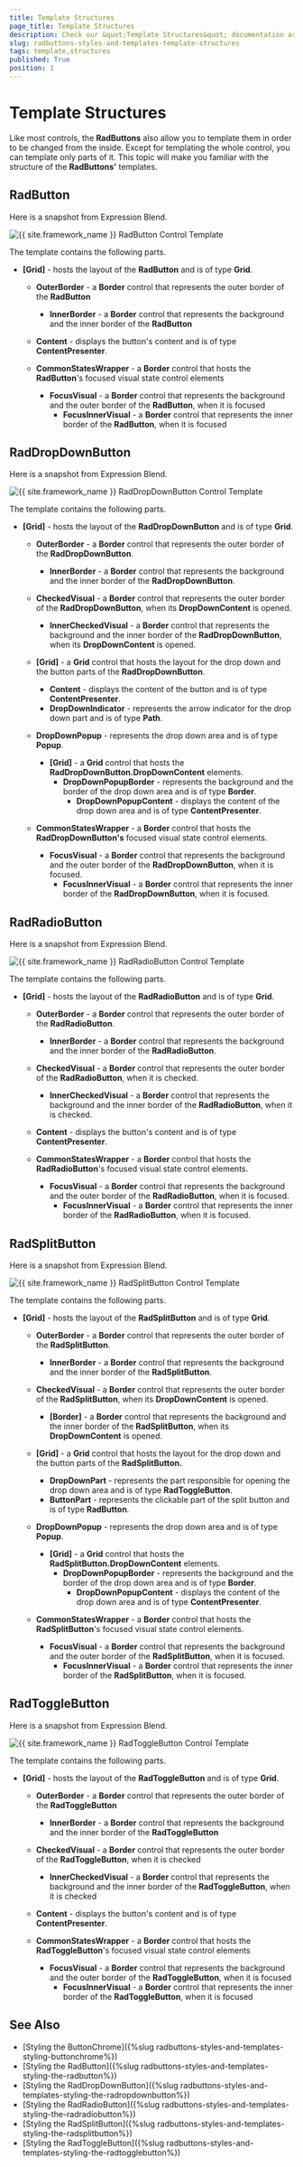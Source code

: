 ```yaml
---
title: Template Structures
page_title: Template Structures
description: Check our &quot;Template Structures&quot; documentation article for the RadButtons {{ site.framework_name }} control.
slug: radbuttons-styles-and-templates-template-structures
tags: template,structures
published: True
position: 1
---
```


# Template Structures

Like most controls, the __RadButtons__ also allow you to template them in order to be changed from the inside. Except for templating the whole control, you can template only parts of it. This topic will make you familiar with the structure of the __RadButtons'__ templates.

## RadButton

Here is a snapshot from Expression Blend.

![{{ site.framework_name }} RadButton Control Template](images/Buttons_Button_ControlTemplate.png)

The template contains the following parts.

* __[Grid]__ - hosts the layout of the __RadButton__ and is of type __Grid__.
	* __OuterBorder__ - a __Border__ control that represents the outer border of the __RadButton__
		* __InnerBorder__ - a __Border__ control that represents the background and the inner border of the __RadButton__
		
	* __Content__ - displays the button's content and is of type __ContentPresenter__.
	
	* __CommonStatesWrapper__ - a __Border__ control that hosts the __RadButton__'s focused visual state control elements
		* __FocusVisual__ - a __Border__ control that represents the background and the outer border of the __RadButton__, when it is focused
			* __FocusInnerVisual__ - a __Border__ control that represents the inner border of the __RadButton__, when it is focused											

## RadDropDownButton

Here is a snapshot from Expression Blend.

![{{ site.framework_name }} RadDropDownButton Control Template](images/Buttons_DropDownButton_ControlTemplate.png)

The template contains the following parts.

* __[Grid]__ - hosts the layout of the __RadDropDownButton__ and is of type __Grid__.	
	* __OuterBorder__ - a  __Border__ control that represents the outer border of the __RadDropDownButton__.
		* __InnerBorder__ - a __Border__ control that represents the background and the inner border of the __RadDropDownButton__.

	* __CheckedVisual__ - a __Border__ control that represents the outer border of the __RadDropDownButton__, when its __DropDownContent__ is opened.
		* __InnerCheckedVisual__ - a __Border__ control that represents the background and the inner border of the __RadDropDownButton__, when its __DropDownContent__ is opened.

	* __[Grid]__ - a __Grid__ control that hosts the layout for the drop down and the button parts of the __RadDropDownButton__.
		* __Content__ - displays the content of the button and is of type __ContentPresenter__.
		* __DropDownIndicator__ - represents the arrow indicator for the drop down part and is of type __Path__.

	* __DropDownPopup__ - represents the drop down area and is of type __Popup__.
		* __[Grid]__ - a __Grid__ control that hosts the __RadDropDownButton.DropDownContent__ elements.
			* __DropDownPopupBorder__ - represents the background and the border of the drop down area and is of type __Border__.
				* __DropDownPopupContent__ - displays the content of the drop down area and is of type __ContentPresenter__.
				
	* __CommonStatesWrapper__ - a __Border__ control that hosts the __RadDropDownButton's__ focused visual state control elements.
		* __FocusVisual__ - a __Border__ control that represents the background and the outer border of the __RadDropDownButton__, when it is focused.
			* __FocusInnerVisual__ - a __Border__ control that represents the inner border of the __RadDropDownButton__, when it is focused.

## RadRadioButton

Here is a snapshot from Expression Blend.

![{{ site.framework_name }} RadRadioButton Control Template](images/Buttons_RadioButton_ControlTemplate.png)

The template contains the following parts.

* __[Grid]__ - hosts the layout of the __RadRadioButton__ and is of type __Grid__.
	* __OuterBorder__ - a __Border__ control that represents the outer border of the __RadRadioButton__.
		* __InnerBorder__ - a __Border__ control that represents the background and the inner border of the __RadRadioButton__.

	* __CheckedVisual__ - a __Border__ control that represents the outer border of the __RadRadioButton__, when it is checked.
		* __InnerCheckedVisual__ - a __Border__ control that represents the background and the inner border of the __RadRadioButton__, when it is checked.
		
	* __Content__ - displays the button's content and is of type __ContentPresenter__.
	
	* __CommonStatesWrapper__ - a __Border__ control that hosts the __RadRadioButton__'s focused visual state control elements.
		* __FocusVisual__ - a __Border__ control that represents the background and the outer border of the __RadRadioButton__, when it is focused.
			* __FocusInnerVisual__ - a __Border__ control that represents the inner border of the __RadRadioButton__, when it is focused.

## RadSplitButton

Here is a snapshot from Expression Blend.

![{{ site.framework_name }} RadSplitButton Control Template](images/Buttons_SplitButton_ControlTemplate.png)

The template contains the following parts.

* __[Grid]__ - hosts the layout of the __RadSplitButton__ and is of type __Grid__.
	* __OuterBorder__ - a  __Border__ control that represents the outer border of the __RadSplitButton__.
		* __InnerBorder__ - a __Border__ control that represents the background and the inner border of the __RadSplitButton__.
		
	* __CheckedVisual__ - a __Border__ control that represents the outer border of the __RadSplitButton__, when its __DropDownContent__ is opened.
		* __[Border]__ - a __Border__ control that represents the background and the inner border of the __RadSplitButton__, when its __DropDownContent__ is opened.

	* __[Grid]__ - a __Grid__ control that hosts the layout for the drop down and the button parts of the __RadSplitButton.__
		* __DropDownPart__ - represents the part responsible for opening the drop down area and is of type __RadToggleButton__.
		* __ButtonPart__ - represents the clickable part of the split button and is of type __RadButton__.

	* __DropDownPopup__ - represents the drop down area and is of type __Popup__.
		* __[Grid]__ - a __Grid__ control that hosts the __RadSplitButton.DropDownContent__ elements.
			* __DropDownPopupBorder__ - represents the background and the border of the drop down area and is of type __Border__.
				* __DropDownPopupContent__ - displays the content of the drop down area and is of type __ContentPresenter__.
	
	* __CommonStatesWrapper__ - a __Border__ control that hosts the __RadSplitButton__'s focused visual state control elements.
		* __FocusVisual__ - a __Border__ control that represents the background and the outer border of the __RadSplitButton__, when it is focused.
			* __FocusInnerVisual__ - a __Border__ control that represents the inner border of the __RadSplitButton__, when it is focused.

## RadToggleButton

Here is a snapshot from Expression Blend.

![{{ site.framework_name }} RadToggleButton Control Template](images/Buttons_ToggleButton_ControlTemplate.png)

The template contains the following parts.

* __[Grid]__ - hosts the layout of the __RadToggleButton__ and is of type __Grid__.
	* __OuterBorder__ - a __Border__ control that represents the outer border of the __RadToggleButton__
		* __InnerBorder__ - a __Border__ control that represents the background and the inner border of the __RadToggleButton__

	* __CheckedVisual__ - a __Border__ control that represents the outer border of the __RadToggleButton__, when it is checked
		* __InnerCheckedVisual__ - a __Border__ control that represents the background and the inner border of the __RadToggleButton__, when it is checked									

	* __Content__ - displays the button's content and is of type __ContentPresenter__.							

	* __CommonStatesWrapper__ - a __Border__ control that hosts the __RadToggleButton__'s focused visual state control elements								
		* __FocusVisual__ - a __Border__ control that represents the background and the outer border of the __RadToggleButton__, when it is focused										
			* __FocusInnerVisual__ - a __Border__ control that represents the inner border of the __RadToggleButton__, when it is focused											

## See Also
 * [Styling the ButtonChrome]({%slug radbuttons-styles-and-templates-styling-buttonchrome%})
 * [Styling the RadButton]({%slug radbuttons-styles-and-templates-styling-the-radbutton%})
 * [Styling the RadDropDownButton]({%slug radbuttons-styles-and-templates-styling-the-radropdownbutton%})
 * [Styling the RadRadioButton]({%slug radbuttons-styles-and-templates-styling-the-radradiobutton%})
 * [Styling the RadSplitButton]({%slug radbuttons-styles-and-templates-styling-the-radsplitbutton%})
 * [Styling the RadToggleButton]({%slug radbuttons-styles-and-templates-styling-the-radtogglebutton%})